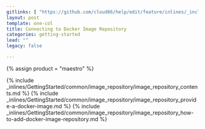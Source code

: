 ```yaml
---
gitlinks: [ "https://github.com/cloud66/help/edit/feature/inlines/_includes/_inlines/GettingStarted/common/image_repository/image_repository_contents.html", "https://github.com/cloud66/help/edit/feature/inlines/_includes/_inlines/GettingStarted/common/image_repository/image_repository_provide-a-docker-image.html", "https://github.com/cloud66/help/edit/feature/inlines/_includes/_inlines/GettingStarted/common/image_repository/image_repository_how-to-add-docker-image-repository.html" ]
layout: post
template: one-col
title: Connecting to Docker Image Repository
categories: getting-started
lead: ""
legacy: false

---
```

{% assign product = "maestro" %}

{% include _inlines/GettingStarted/common/image_repository/image_repository_contents.md %}
{% include _inlines/GettingStarted/common/image_repository/image_repository_provide-a-docker-image.md %}
{% include _inlines/GettingStarted/common/image_repository/image_repository_how-to-add-docker-image-repository.md %}
